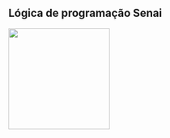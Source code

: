 ## Lógica de programação Senai

<img src="(https://img2.gratispng.com/20180504/htq/kisspng-python-installation-pip-appcelerator-titanium-flas-5aec65df1f14b3.6643254115254420151273.jpg)" height ="200" width="200">
